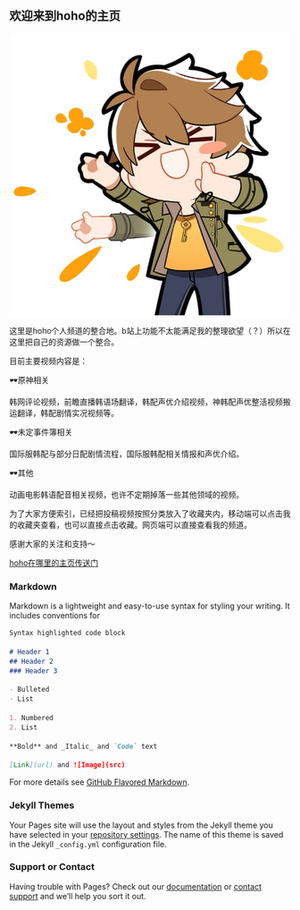 ## 欢迎来到hoho的主页


![夏彦](IMG_473C22B4B105-1.jpeg)


这里是hoho个人频道的整合地。b站上功能不太能满足我的整理欲望（？）所以在这里把自己的资源做一个整合。

目前主要视频内容是：

🕶原神相关

韩网评论视频，前瞻直播韩语场翻译，韩配声优介绍视频，神韩配声优整活视频搬运翻译，韩配剧情实况视频等。

🕶未定事件簿相关

国际服韩配与部分日配剧情流程，国际服韩配相关情报和声优介绍。

🕶其他

动画电影韩语配音相关视频，也许不定期掉落一些其他领域的视频。


为了大家方便索引，已经把投稿视频按照分类放入了收藏夹内，移动端可以点击我的收藏夹查看，也可以直接点击收藏。网页端可以直接查看我的频道。

感谢大家的关注和支持～


[hoho在哪里的主页传送门](https://space.bilibili.com/14659237/dynamic)

### Markdown

Markdown is a lightweight and easy-to-use syntax for styling your writing. It includes conventions for

```markdown
Syntax highlighted code block

# Header 1
## Header 2
### Header 3

- Bulleted
- List

1. Numbered
2. List

**Bold** and _Italic_ and `Code` text

[Link](url) and ![Image](src)
```

For more details see [GitHub Flavored Markdown](https://guides.github.com/features/mastering-markdown/).

### Jekyll Themes

Your Pages site will use the layout and styles from the Jekyll theme you have selected in your [repository settings](https://github.com/whereishoho/whereishoho.github.io/settings/pages). The name of this theme is saved in the Jekyll `_config.yml` configuration file.

### Support or Contact

Having trouble with Pages? Check out our [documentation](https://docs.github.com/categories/github-pages-basics/) or [contact support](https://support.github.com/contact) and we’ll help you sort it out.
